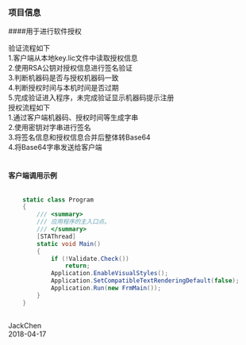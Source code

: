 ### 项目信息

####用于进行软件授权

验证流程如下<br>
1.客户端从本地key.lic文件中读取授权信息<br>
2.使用RSA公钥对授权信息进行签名验证<br>
3.判断机器码是否与授权机器码一致<br>
4.判断授权时间与本机时间是否过期<br>
5.完成验证进入程序，未完成验证显示机器码提示注册<br>
授权流程如下<br>
1.通过客户端机器码、授权时间等生成字串<br>
2.使用密钥对字串进行签名<br>
3.将签名信息和授权信息合并后整体转Base64<br>
4.将Base64字串发送给客户端<br><br>

#### 客户端调用示例

```C#

    static class Program
    {
        /// <summary>
        /// 应用程序的主入口点。
        /// </summary>
        [STAThread]
        static void Main()
        {
            if (!Validate.Check())
                return;
            Application.EnableVisualStyles();
            Application.SetCompatibleTextRenderingDefault(false);
            Application.Run(new FrmMain());
        }
    }
    
```
JackChen<br>
2018-04-17
